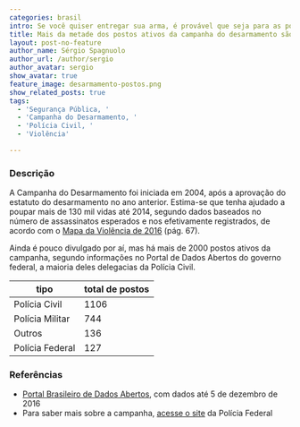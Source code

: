 ```yaml
---
categories: brasil
intro: Se você quiser entregar sua arma, é provável que seja para as polícias civil ou militar
title: Mais da metade dos postos ativos da campanha do desarmamento são da Polícia Civil
layout: post-no-feature
author_name: Sérgio Spagnuolo
author_url: /author/sergio
author_avatar: sergio
show_avatar: true
feature_image: desarmamento-postos.png
show_related_posts: true
tags:
  - 'Segurança Pública, '
  - 'Campanha do Desarmamento, '
  - 'Polícia Civil, '
  - 'Violência'

---
```




### Descrição

A Campanha do Desarmamento foi iniciada em 2004, após a aprovação do estatuto do desarmamento no ano anterior. Estima-se que tenha ajudado a poupar mais de 130 mil vidas até 2014, segundo dados baseados no número de assassinatos esperados e nos efetivamente registrados, de acordo com o [Mapa da Violência de 2016](http://www.mapadaviolencia.org.br/pdf2016/Mapa2016_armas_web.pdf) (pág. 67).

Ainda é pouco divulgado por aí, mas há mais de 2000 postos ativos da campanha, segundo informações no Portal de Dados Abertos do governo federal, a maioria deles delegacias da Polícia Civil.


| tipo            | total de postos |
|-----------------|-----------------|
| Polícia Civil   | 1106            |
| Polícia Militar | 744             |
| Outros          | 136             |
| Polícia Federal | 127             |

### Referências


- [Portal Brasileiro de Dados Abertos](http://dados.gov.br/dataset/postos-campanha-do-desarmamento1/resource/c80eaafe-0e51-47c8-bbd0-4e40fd778e1d), com dados até 5 de dezembro de 2016
- Para saber mais sobre a campanha, [acesse o site](http://www.pf.gov.br/servicos-pf/armas/campanha-do-desarmamento/sinarm-sistema-nacional-de-armas) da Polícia Federal
